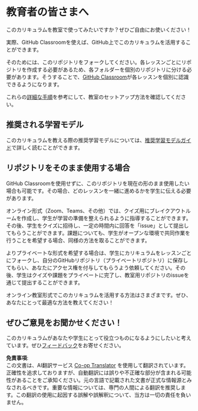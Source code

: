 <!--
CO_OP_TRANSLATOR_METADATA:
{
  "original_hash": "9fd36f5dc734203ee28b6cf2573e5eab",
  "translation_date": "2025-08-24T21:00:06+00:00",
  "source_file": "for-teachers.md",
  "language_code": "ja"
}
-->
# 教育者の皆さまへ

このカリキュラムを教室で使ってみたいですか？ぜひご自由にお使いください！

実際、GitHub Classroomを使えば、GitHub上でこのカリキュラムを活用することができます。

そのためには、このリポジトリをフォークしてください。各レッスンごとにリポジトリを作成する必要があるため、各フォルダーを個別のリポジトリに分ける必要があります。そうすることで、[GitHub Classroom](https://classroom.github.com/classrooms)が各レッスンを個別に認識できるようになります。

これらの[詳細な手順](https://github.blog/2020-03-18-set-up-your-digital-classroom-with-github-classroom/)を参考にして、教室のセットアップ方法を確認してください。

## 推奨される学習モデル

このカリキュラムを教える際の推奨学習モデルについては、[推奨学習モデルガイド](recommended-learning-model.md)で詳しく読むことができます。

## リポジトリをそのまま使用する場合

GitHub Classroomを使用せずに、このリポジトリを現在の形のまま使用したい場合も可能です。その場合、どのレッスンを一緒に進めるかを学生に伝える必要があります。

オンライン形式（Zoom、Teams、その他）では、クイズ用にブレイクアウトルームを作成し、学生が学習の準備を整えられるように指導することができます。その後、学生をクイズに招待し、一定の時間内に回答を「issue」として提出してもらうことができます。課題についても、学生がオープンな環境で共同作業を行うことを希望する場合、同様の方法を取ることができます。

よりプライベートな形式を希望する場合は、学生にカリキュラムをレッスンごとにフォークし、自分のGitHubリポジトリ（プライベートリポジトリ）に保存してもらい、あなたにアクセス権を付与してもらうよう依頼してください。その後、学生はクイズや課題をプライベートに完了し、教室用リポジトリのissueを通じて提出することができます。

オンライン教室形式でこのカリキュラムを活用する方法はさまざまです。ぜひ、あなたにとって最適な方法を教えてください！

## ぜひご意見をお聞かせください！

このカリキュラムがあなたや学生にとって役立つものになるようにしたいと考えています。ぜひ[フィードバック](https://forms.microsoft.com/Pages/ResponsePage.aspx?id=v4j5cvGGr0GRqy180BHbR2humCsRZhxNuI79cm6n0hRUQzRVVU9VVlU5UlFLWTRLWlkyQUxORTg5WS4u)をお寄せください。

**免責事項**:  
この文書は、AI翻訳サービス [Co-op Translator](https://github.com/Azure/co-op-translator) を使用して翻訳されています。正確性を追求しておりますが、自動翻訳には誤りや不正確な部分が含まれる可能性があることをご承知ください。元の言語で記載された文書が正式な情報源とみなされるべきです。重要な情報については、専門の人間による翻訳を推奨します。この翻訳の使用に起因する誤解や誤解釈について、当方は一切の責任を負いません。